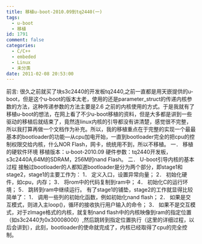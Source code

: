 ```yaml
---
title: 移植u-boot-2010.09到tq2440(一)
tags:
  - u-boot
  - 移植
id: 1791
comment: false
categories:
  - C/C++
  - embeded
  - Linux
  - 未分类
date: 2011-02-08 20:53:00
---
```


前言:
很久之前就买了块s3c2440的开发板tq2440,之前一直都是用天嵌提供的u-boot，但是这个u-boot的版本太老，使用的还是parameter_struct的传递内核参数的方法，这种传递参数的方法主要是2.6 之前的内核使用的方式。于是我就有了移植u-boot的想法，在网上看了不少u-boot移植的资料，但是大多都是讲到一些驱动的移植后就结束了，竟然连linux内核的引导都没有讲清楚，感觉很不完整，所以我打算再做一个文档作为补充。所以，我的移植重点在于完整的实现一个最最基本的bootloader的功能—从cpu加电开始，一直到bootloader完全的把cpu的控制权限交给内核，什么NOR Flash，网卡，统统用不到，所以不移植。
一．    移植的硬软件环境
移植版本：u-boot-2010.09
硬件参数：tq2440开发板，s3c2440A,64M的SDRAM，256M的nand Flash。
二．    U-boot引导内核的基本过程
接触过bootloader的人都知道bootloader是分为两个部分，即stage1和stage2，stage1的主要工作为：
1．     定义入口，设置异常向量；
2．     初始化硬件，如cpu，内存；
3．     将rom中的代码复制到ram中；
4．     初始化C的运行环境；
5．     跳转到ram中继续运行。
有了stage1的铺垫，stage2的工作就显得比较简单了：
1．     调用一些列的初始化函数，例如初始化nand flash；
2．     如果是交互模式，则进入主loop()，循环的接收执行用户输入的命令；
3．     如果不是交互模式，对于zImage格式的内核，就复制nand flash中的内核映像到ram的指定位置（如s3c2440为0x30008000）,然后跳转到指定位置执行（这里的详细过程，以后会讲到），此刻，bootloader的使命就完成了，内核已经取得了cpu的完全控制。